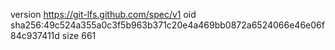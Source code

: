 version https://git-lfs.github.com/spec/v1
oid sha256:49c524a355a0c3f5b963b371c20e4a469bb0872a6524066e46e06f84c937411d
size 661
